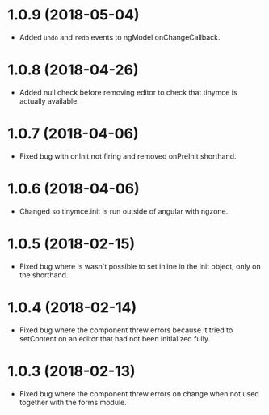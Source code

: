 # 1.0.9 (2018-05-04)
* Added `undo` and `redo` events to ngModel onChangeCallback.

# 1.0.8 (2018-04-26)
* Added null check before removing editor to check that tinymce is actually available.

# 1.0.7 (2018-04-06)
* Fixed bug with onInit not firing and removed onPreInit shorthand.

# 1.0.6 (2018-04-06)
* Changed so tinymce.init is run outside of angular with ngzone.

# 1.0.5 (2018-02-15)
* Fixed bug where is wasn't possible to set inline in the init object, only on the shorthand.

# 1.0.4 (2018-02-14)
* Fixed bug where the component threw errors because it tried to setContent on an editor that had not been initialized fully.

# 1.0.3 (2018-02-13)
* Fixed bug where the component threw errors on change when not used together with the forms module.
